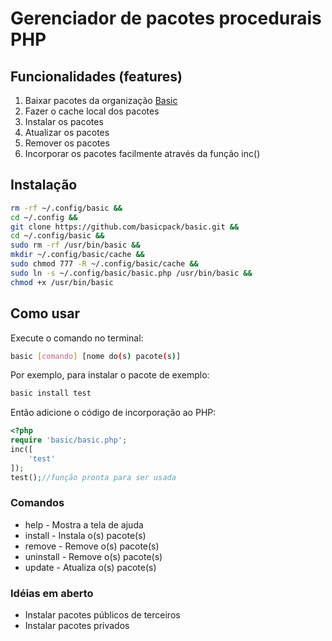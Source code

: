 # Gerenciador de pacotes procedurais PHP
## Funcionalidades (features)
1. Baixar pacotes da organização [Basic](https://github.com/basicgnomo)
2. Fazer o cache local dos pacotes
3. Instalar os pacotes
4. Atualizar os pacotes
5. Remover os pacotes
6. Incorporar os pacotes facilmente através da função inc()

## Instalação
```bash
rm -rf ~/.config/basic &&
cd ~/.config &&
git clone https://github.com/basicpack/basic.git &&
cd ~/.config/basic &&
sudo rm -rf /usr/bin/basic &&
mkdir ~/.config/basic/cache &&
sudo chmod 777 -R ~/.config/basic/cache &&
sudo ln -s ~/.config/basic/basic.php /usr/bin/basic &&
chmod +x /usr/bin/basic
```

## Como usar
Execute o comando no terminal:
```bash
basic [comando] [nome do(s) pacote(s)]
```
Por exemplo, para instalar o pacote de exemplo:
```bash
basic install test
```
Então adicione o código de incorporação ao PHP:
```php
<?php
require 'basic/basic.php';
inc([
    'test'    
]);
test();//função pronta para ser usada
```

### Comandos
- help - Mostra a tela de ajuda
- install - Instala o(s) pacote(s)
- remove - Remove o(s) pacote(s)
- uninstall - Remove o(s) pacote(s)
- update - Atualiza o(s) pacote(s)

### Idéias em aberto
- Instalar pacotes públicos de terceiros
- Instalar pacotes privados
